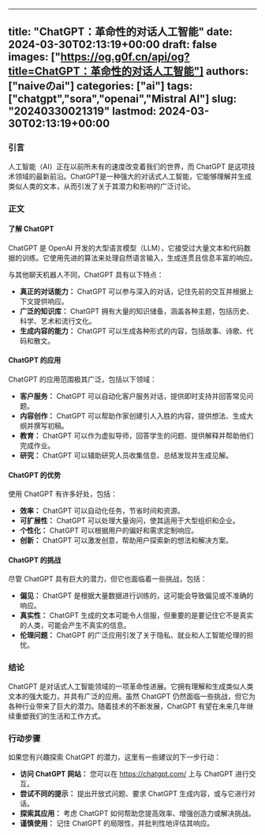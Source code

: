 
---
title: "ChatGPT：革命性的对话人工智能"
date: 2024-03-30T02:13:19+00:00
draft: false
images: ["https://og.g0f.cn/api/og?title=ChatGPT：革命性的对话人工智能"]
authors: ["naiveのai"]
categories: ["ai"]
tags: ["chatgpt","sora","openai","Mistral AI"]
slug: "20240330021319"
lastmod: 2024-03-30T02:13:19+00:00
---
### 引言

人工智能（AI）正在以前所未有的速度改变着我们的世界，而 ChatGPT 是这项技术领域的最新前沿。ChatGPT是一种强大的对话式人工智能，它能够理解并生成类似人类的文本，从而引发了关于其潜力和影响的广泛讨论。

### 正文

#### 了解 ChatGPT

ChatGPT 是 OpenAI 开发的大型语言模型（LLM），它接受过大量文本和代码数据的训练。它使用先进的算法来处理自然语言输入，生成连贯且信息丰富的响应。

与其他聊天机器人不同，ChatGPT 具有以下特点：

- **真正的对话能力：** ChatGPT 可以参与深入的对话，记住先前的交互并根据上下文提供响应。
- **广泛的知识库：** ChatGPT 拥有大量的知识储备，涵盖各种主题，包括历史、科学、艺术和流行文化。
- **生成内容的能力：** ChatGPT 可以生成各种形式的内容，包括故事、诗歌、代码和散文。

#### ChatGPT 的应用

ChatGPT 的应用范围极其广泛，包括以下领域：

- **客户服务：** ChatGPT 可以自动化客户服务对话，提供即时支持并回答常见问题。
- **内容创作：** ChatGPT 可以帮助作家创建引人入胜的内容，提供想法、生成大纲并撰写初稿。
- **教育：** ChatGPT 可以作为虚拟导师，回答学生的问题、提供解释并帮助他们完成作业。
- **研究：** ChatGPT 可以辅助研究人员收集信息、总结发现并生成见解。

#### ChatGPT 的优势

使用 ChatGPT 有许多好处，包括：

- **效率：** ChatGPT 可以自动化任务，节省时间和资源。
- **可扩展性：** ChatGPT 可以处理大量询问，使其适用于大型组织和企业。
- **个性化：** ChatGPT 可以根据用户的偏好和需求定制响应。
- **创新：** ChatGPT 可以激发创意，帮助用户探索新的想法和解决方案。

#### ChatGPT 的挑战

尽管 ChatGPT 具有巨大的潜力，但它也面临着一些挑战，包括：

- **偏见：** ChatGPT 是根据大量数据进行训练的，这可能会导致偏见或不准确的响应。
- **真实性：** ChatGPT 生成的文本可能令人信服，但重要的是要记住它不是真实的人类，可能会产生不真实的信息。
- **伦理问题：** ChatGPT 的广泛应用引发了关于隐私、就业和人工智能伦理的担忧。

### 结论

ChatGPT 是对话式人工智能领域的一项革命性进展。它拥有理解和生成类似人类文本的强大能力，并具有广泛的应用。虽然 ChatGPT 仍然面临一些挑战，但它为各种行业带来了巨大的潜力。随着技术的不断发展，ChatGPT 有望在未来几年继续重塑我们的生活和工作方式。

### 行动步骤

如果您有兴趣探索 ChatGPT 的潜力，这里有一些建议的下一步行动：

- **访问 ChatGPT 网站：** 您可以在 https://chatgpt.com/ 上与 ChatGPT 进行交互。
- **尝试不同的提示：** 提出开放式问题、要求 ChatGPT 生成内容，或与它进行对话。
- **探索其应用：** 考虑 ChatGPT 如何帮助您提高效率、增强创造力或解决挑战。
- **谨慎使用：** 记住 ChatGPT 的局限性，并批判性地评估其响应。